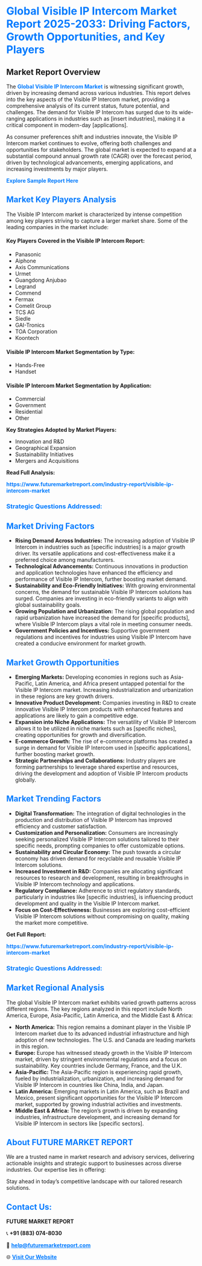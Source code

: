 <h1 style="color: #007BFF;">Global Visible IP Intercom Market Report 2025-2033: Driving Factors, Growth Opportunities, and Key Players</h1>

<section id="overview">
<h2>Market Report Overview</h2>
<p>The <a href="https://www.futuremarketreport.com/industry-report/visible-ip-intercom-market" style="color: #007BFF; text-decoration: none;"><strong>Global Visible IP Intercom Market</strong></a> is witnessing significant growth, driven by increasing demand across various industries. This report delves into the key aspects of the Visible IP Intercom market, providing a comprehensive analysis of its current status, future potential, and challenges. The demand for Visible IP Intercom has surged due to its wide-ranging applications in industries such as [insert industries], making it a critical component in modern-day [applications].</p>
<p>As consumer preferences shift and industries innovate, the Visible IP Intercom market continues to evolve, offering both challenges and opportunities for stakeholders. The global market is expected to expand at a substantial compound annual growth rate (CAGR) over the forecast period, driven by technological advancements, emerging applications, and increasing investments by major players.</p>
</section>

<section id="overview">
<p><a href="https://www.futuremarketreport.com/request-sample/reportId=27617" style="color: #007BFF; text-decoration: none;"><strong>Explore Sample Report Here</strong></a></p>
</section>

<section id="key-players">
<h2 style="color: #007BFF;">Market Key Players Analysis</h2>
<p>The Visible IP Intercom market is characterized by intense competition among key players striving to capture a larger market share. Some of the leading companies in the market include:</p>
<h4>Key Players Covered in the Visible IP Intercom Report:</h4>
<ul><li>Panasonic</li><li>Aiphone</li><li>Axis Communications</li><li>Urmet</li><li>Guangdong Anjubao</li><li>Legrand</li><li>Commend</li><li>Fermax</li><li>Comelit Group</li><li>TCS AG</li><li>Siedle</li><li>GAI-Tronics</li><li>TOA Corporation</li><li>Koontech</li></ul>
<h4>Visible IP Intercom Market Segmentation by Type:</h4>
<ul><li>Hands-Free</li><li>Handset</li></ul>

<h4>Visible IP Intercom Market Segmentation by Application:</h4>
<ul><li>Commercial</li><li>Government</li><li>Residential</li><li>Other</li></ul>
<p><strong>Key Strategies Adopted by Market Players:</strong></p>
<ul>
<li>Innovation and R&D</li>
<li>Geographical Expansion</li>
<li>Sustainability Initiatives</li>
<li>Mergers and Acquisitions</li>
</ul>
</section>

<section>
<p><strong>Read Full Analysis: </strong></p><a href="https://www.futuremarketreport.com/industry-report/visible-ip-intercom-market" style="color: #007BFF; text-decoration: none;"><strong>https://www.futuremarketreport.com/industry-report/visible-ip-intercom-market</strong></a>
<h3 style="color: #007BFF;">Strategic Questions Addressed:</h3>
</section>

<section id="driving-factors">
<h2 style="color: #007BFF;">Market Driving Factors</h2>
<ul>
<li><strong>Rising Demand Across Industries:</strong> The increasing adoption of Visible IP Intercom in industries such as [specific industries] is a major growth driver. Its versatile applications and cost-effectiveness make it a preferred choice among manufacturers.</li>
<li><strong>Technological Advancements:</strong> Continuous innovations in production and application technologies have enhanced the efficiency and performance of Visible IP Intercom, further boosting market demand.</li>
<li><strong>Sustainability and Eco-Friendly Initiatives:</strong> With growing environmental concerns, the demand for sustainable Visible IP Intercom solutions has surged. Companies are investing in eco-friendly variants to align with global sustainability goals.</li>
<li><strong>Growing Population and Urbanization:</strong> The rising global population and rapid urbanization have increased the demand for [specific products], where Visible IP Intercom plays a vital role in meeting consumer needs.</li>
<li><strong>Government Policies and Incentives:</strong> Supportive government regulations and incentives for industries using Visible IP Intercom have created a conducive environment for market growth.</li>
</ul>
</section>

<section id="growth-opportunities">
<h2 style="color: #007BFF;">Market Growth Opportunities</h2>
<ul>
<li><strong>Emerging Markets:</strong> Developing economies in regions such as Asia-Pacific, Latin America, and Africa present untapped potential for the Visible IP Intercom market. Increasing industrialization and urbanization in these regions are key growth drivers.</li>
<li><strong>Innovative Product Development:</strong> Companies investing in R&D to create innovative Visible IP Intercom products with enhanced features and applications are likely to gain a competitive edge.</li>
<li><strong>Expansion into Niche Applications:</strong> The versatility of Visible IP Intercom allows it to be utilized in niche markets such as [specific niches], creating opportunities for growth and diversification.</li>
<li><strong>E-commerce Growth:</strong> The rise of e-commerce platforms has created a surge in demand for Visible IP Intercom used in [specific applications], further boosting market growth.</li>
<li><strong>Strategic Partnerships and Collaborations:</strong> Industry players are forming partnerships to leverage shared expertise and resources, driving the development and adoption of Visible IP Intercom products globally.</li>
</ul>
</section>

<section id="trending-factors">
<h2 style="color: #007BFF;">Market Trending Factors</h2>
<ul>
<li><strong>Digital Transformation:</strong> The integration of digital technologies in the production and distribution of Visible IP Intercom has improved efficiency and customer satisfaction.</li>
<li><strong>Customization and Personalization:</strong> Consumers are increasingly seeking personalized Visible IP Intercom solutions tailored to their specific needs, prompting companies to offer customizable options.</li>
<li><strong>Sustainability and Circular Economy:</strong> The push towards a circular economy has driven demand for recyclable and reusable Visible IP Intercom solutions.</li>
<li><strong>Increased Investment in R&D:</strong> Companies are allocating significant resources to research and development, resulting in breakthroughs in Visible IP Intercom technology and applications.</li>
<li><strong>Regulatory Compliance:</strong> Adherence to strict regulatory standards, particularly in industries like [specific industries], is influencing product development and quality in the Visible IP Intercom market.</li>
<li><strong>Focus on Cost-Effectiveness:</strong> Businesses are exploring cost-efficient Visible IP Intercom solutions without compromising on quality, making the market more competitive.</li>
</ul>
</section>

<section>
<p><strong>Get Full Report: </strong></p><a href="https://www.futuremarketreport.com/industry-report/visible-ip-intercom-market" style="color: #007BFF; text-decoration: none;"><strong>https://www.futuremarketreport.com/industry-report/visible-ip-intercom-market</strong></a>
<h3 style="color: #007BFF;">Strategic Questions Addressed:</h3>
</section>


<section id="regional-analysis">
<h2 style="color: #007BFF;">Market Regional Analysis</h2>
<p>The global Visible IP Intercom market exhibits varied growth patterns across different regions. The key regions analyzed in this report include North America, Europe, Asia-Pacific, Latin America, and the Middle East & Africa:</p>
<ul>
<li><strong>North America:</strong> This region remains a dominant player in the Visible IP Intercom market due to its advanced industrial infrastructure and high adoption of new technologies. The U.S. and Canada are leading markets in this region.</li>
<li><strong>Europe:</strong> Europe has witnessed steady growth in the Visible IP Intercom market, driven by stringent environmental regulations and a focus on sustainability. Key countries include Germany, France, and the U.K.</li>
<li><strong>Asia-Pacific:</strong> The Asia-Pacific region is experiencing rapid growth, fueled by industrialization, urbanization, and increasing demand for Visible IP Intercom in countries like China, India, and Japan.</li>
<li><strong>Latin America:</strong> Emerging markets in Latin America, such as Brazil and Mexico, present significant opportunities for the Visible IP Intercom market, supported by growing industrial activities and investments.</li>
<li><strong>Middle East & Africa:</strong> The region’s growth is driven by expanding industries, infrastructure development, and increasing demand for Visible IP Intercom in sectors like [specific sectors].</li>
</ul>
</section>

<footer>
<h2 style="color: #007BFF;">About FUTURE MARKET REPORT</h2>
<p>We are a trusted name in market research and advisory services, delivering actionable insights and strategic support to businesses across diverse industries. Our expertise lies in offering:</p>

<p>Stay ahead in today’s competitive landscape with our tailored research solutions.</p>

<h2 style="color: #007BFF;">Contact Us:</h2>
<p><strong>FUTURE MARKET REPORT</strong></p>
<p>📞 <strong>+91 (883) 074-8030</strong></p>
<p>📧 <strong><a href="mailto:help@futuremarketreport.com" style="color: #007BFF;">help@futuremarketreport.com</a></strong></p>
<p>🌐 <strong><a href="https://www.futuremarketreport.com/" style="color: #007BFF;">Visit Our Website</a></strong></p>
</footer>